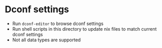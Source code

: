 # Dconf settings

* Run `dconf-editor` to browse dconf settings
* Run shell scripts in this directory to update nix files to match current dconf settings
* Not all data types are supported
